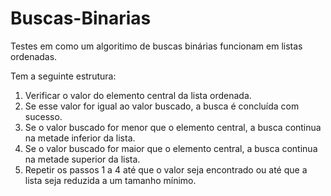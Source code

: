 # Buscas-Binarias

Testes em como um algoritimo de buscas binárias funcionam em listas ordenadas.

Tem a seguinte estrutura:

1. Verificar o valor do elemento central da lista ordenada.
2. Se esse valor for igual ao valor buscado, a busca é concluída com sucesso.
3. Se o valor buscado for menor que o elemento central, a busca continua na metade inferior da lista.
4. Se o valor buscado for maior que o elemento central, a busca continua na metade superior da lista.
5. Repetir os passos 1 a 4 até que o valor seja encontrado ou até que a lista seja reduzida a um tamanho mínimo.
